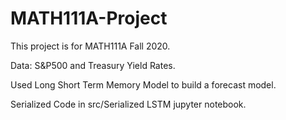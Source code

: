 # MATH111A-Project
 This project is for MATH111A Fall 2020. 
 
 Data: S&P500 and Treasury Yield Rates.
 
 Used Long Short Term Memory Model to build a forecast model.
 
 Serialized Code in src/Serialized LSTM jupyter notebook.
